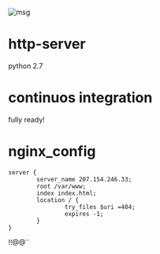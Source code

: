 ![msg](http://207.154.246.33/msg1.png)
# http-server
python 2.7
# continuos integration
fully ready!

# nginx_config
```
server {
        server_name 207.154.246.33;
        root /var/www;
        index index.html;
        location / {
                try_files $uri =404;
                expires -1;
        }
}
```
!!@@``

